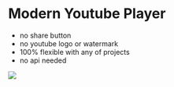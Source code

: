 # Modern Youtube Player
<ul><li>no share button </li><li> no youtube logo or watermark </li><li> 100% flexible with any of projects</li><li> no api needed</li></ul>
<img src='https://github.com/onlycoder000/modern-youtube-player-for-website/raw/main/player.png'>
